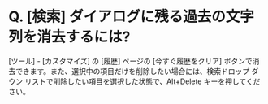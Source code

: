 # Q. \[検索\] ダイアログに残る過去の文字列を消去するには?

\[ツール\] \- \[カスタマイズ\] の \[履歴\] ページの \[今すぐ履歴をクリア\] ボタンで消去できます。また、選択中の項目だけを削除したい場合には、検索ドロップ ダウン リストで削除したい項目を選択した状態で、Alt+Delete キーを押してください。